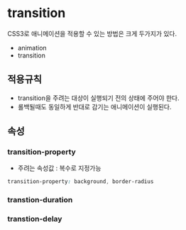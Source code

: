 # transition

CSS3로 애니메이션을 적용할 수 있는 방법은 크게 두가지가 있다. 

- animation
- transition



## 적용규칙

- transition을 주려는 대상이 실행되기 전의 상태에 주어야 한다.
- 롤백될때도 동일하게 반대로 감기는 애니메이션이 실행된다. 



## 속성

### transition-property

- 주려는 속성값 : 복수로 지정가능

```css
transition-property: background, border-radius
```



### transtion-duration



### transtion-delay